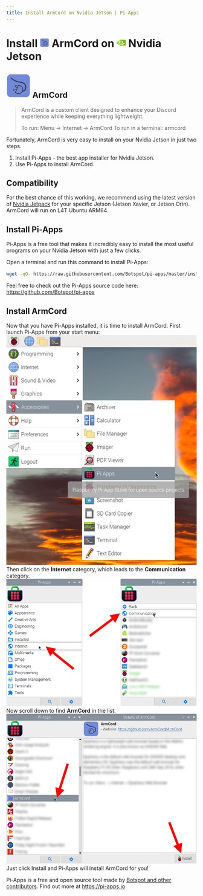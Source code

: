 ```yaml
---
title: Install ArmCord on Nvidia Jetson | Pi-Apps
---
```

<div class="simple-install-content content">

# Install <img src="/img/app-icons/ArmCord/icon-64.png" height=24> ArmCord on <img src=/img/other-icons/nvidia-icon.svg height=24> Nvidia Jetson

## <img src="/img/app-icons/ArmCord/icon-64.png"> ArmCord
> ArmCord is a custom client designed to enhance your Discord experience while keeping everything lightweight.
> 
> To run: Menu -> Internet -> ArmCord
> To run in a terminal: armcord

Fortunately, ArmCord is very easy to install on your Nvidia Jetson in just two steps.
1. Install Pi-Apps - the best app installer for Nvidia Jetson.
2. Use Pi-Apps to install ArmCord.
</div>
<div class="simple-install-content content">

## Compatibility
For the best chance of this working, we recommend using the latest version of [Nvidia Jetpack](https://developer.nvidia.com/embedded/jetpack-archive) for your specific Jetson (Jetson Xavier, or Jetson Orin).
ArmCord will run on L4T Ubuntu ARM64.
</div>
<div class="simple-install-content content">

## Install Pi-Apps

Pi-Apps is a free tool that makes it incredibly easy to install the most useful programs on your Nvidia Jetson with just a few clicks.

Open a terminal and run this command to install Pi-Apps:
```bash
wget -qO- https://raw.githubusercontent.com/Botspot/pi-apps/master/install | bash
```
Feel free to check out the Pi-Apps source code here: https://github.com/Botspot/pi-apps
</div>
<div class="simple-install-content content">

## Install ArmCord

Now that you have Pi-Apps installed, it is time to install ArmCord.
First launch Pi-Apps from your start menu:
<img src="/img/start-menu.png">
Then click on the <b>Internet</b> category, which leads to the <b>Communication</b> category.
<img src="/img/category-selections/Communication.png">
Now scroll down to find <b>ArmCord</b> in the list.
<img src="/img/app-icons/ArmCord/app-selection.png">
Just click Install and Pi-Apps will install ArmCord for you!
</div>
<div class="simple-install-content content">

Pi-Apps is a free and open source tool made by [Botspot and other contributors](/about/#contributors). Find out more at https://pi-apps.io
</div>
